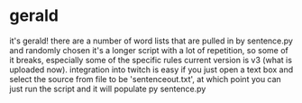 # gerald
it's gerald! there are a number of word lists that are pulled in by sentence.py and randomly chosen
it's a longer script with a lot of repetition, so some of it breaks, especially some of the specific rules
current version is v3 (what is uploaded now).
integration into twitch is easy if you just open a text box and select the source from file to be 'sentenceout.txt', at which point you can just run the script and it will populate
py sentence.py

